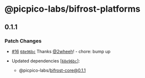 # @picpico-labs/bifrost-platforms

## 0.1.1

### Patch Changes

- [#16](https://github.com/picpico-labs/bifrost/pull/16) [`68e96bc`](https://github.com/picpico-labs/bifrost/commit/68e96bc313b8fa71fc820e18ba145531dba7b8be) Thanks [@2wheeh](https://github.com/2wheeh)! - chore: bump up

- Updated dependencies [[`68e96bc`](https://github.com/picpico-labs/bifrost/commit/68e96bc313b8fa71fc820e18ba145531dba7b8be)]:
  - @picpico-labs/bifrost-core@0.1.1

